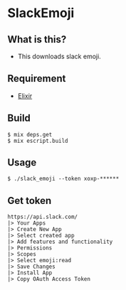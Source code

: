 # SlackEmoji

## What is this?
- This downloads slack emoji.

## Requirement
- [Elixir](https://elixir-lang.org/)

## Build

```
$ mix deps.get
$ mix escript.build
```

## Usage

```
$ ./slack_emoji --token xoxp-******
```

## Get token

```
https://api.slack.com/
|> Your Apps
|> Create New App
|> Select created app
|> Add features and functionality
|> Permissions
|> Scopes
|> Select emoji:read
|> Save Changes
|> Install App
|> Copy OAuth Access Token
```
